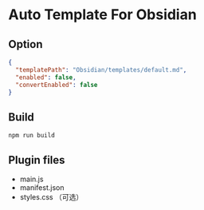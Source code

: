 # Auto Template For Obsidian

## Option

```json
{
  "templatePath": "Obsidian/templates/default.md",
  "enabled": false,
  "convertEnabled": false
}
```

## Build

```shell
npm run build
```

## Plugin files

- main.js
- manifest.json
- styles.css （可选）
